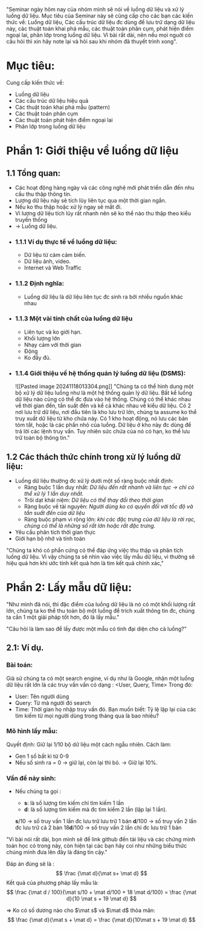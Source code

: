 "Seminar ngày hôm nay của nhóm mình sẽ nói về luồng dữ liệu và xử lý luồng dữ liệu. Mục tiêu của Seminar này sẽ cũng cấp cho các bạn các kiến thức về: Luồng dữ liệu, Các cấu trúc dữ liệu đc dùng để lưu trữ dạng dữ liệu này, các thuật toán khai phá mẫu, các thuật toán phân cụm, phát hiện điểm ngoại lai, phân lớp trong luồng dữ liệu. Vì bài rất dài, nên nếu mọi nguời có câu hỏi thì xin hãy note lại và hỏi sau khi nhóm đã thuyết trình xong".

# Mục tiêu:
Cung cấp kiến thức về:
- Luồng dữ liệu
- Các cấu trúc dữ liệu hiệu quả
- Các thuật toán khai phá mẫu (pattern)
- Các thuật toán phân cụm
- Các thuật toán phát hiện điểm ngoại lai
- Phân lớp trong luồng dữ liệu

# Phần 1: Giới thiệu về luồng dữ liệu
## 1.1 Tổng quan:
- Các hoạt động hàng ngày và các công nghệ mới phát triển dẫn đến nhu cầu thu thập thông tin. 
- Lượng dữ liệu này sẽ tích lũy liên tục qua một thời gian ngắn.
- Nếu ko thu thập hoặc xử lý ngay sẽ mất đi.
- Vì lượng dữ liệu tích lũy rất nhanh nên sẽ ko thể nào thu thập theo kiểu truyền thống
- -> Luồng dữ liệu.
- ### 1.1.1 Ví dụ thực tế về luồng dữ liệu:
	- Dữ liệu từ cảm cảm biến.
	- Dữ liệu ảnh, video.
	- Internet và Web Traffic
- ### 1.1.2 Định nghĩa:
	 - Luồng dữ liệu là dữ liệu liên tục đc sinh ra bởi nhiều nguồn khác nhau
- ### 1.1.3 Một vài tính chất của luồng dữ liệu
	- Liên tục và ko giới hạn.
	- Khối lượng lớn
	- Nhạy cảm với thời gian
	- Động
	- Ko đầy đủ.
- ### 1.1.4 Giới thiệu về hệ thống quản lý luồng dữ liệu (DSMS):
	![[Pasted image 20241118013304.png]]
	 "Chúng ta có thể hình dung một bộ xử lý dữ liệu luồng như là một hệ thống quản lý dữ liệu.
	 Bất kể luồng dữ liệu nào cũng có thể đc đưa vào hệ thống. Chúng có thể khác nhau về thời gian đến, tần suất đến và kể cả khác nhau về kiểu dữ liệu.
	 Có 2 nơi lưu trữ dữ liệu, nơi đầu tiên là kho lưu trữ lớn, chúng ta assume ko thể truy xuất dữ liệu từ kho chứa này.
	 Có 1 kho hoạt động, nó lưu các bản tóm tắt, hoặc là các phần nhỏ của luồng. Dữ liệu ở kho này đc dùng để trả lời các lệnh truy vấn. Tuy nhiên sức chứa của nó có hạn, ko thể lưu trữ toàn bộ thông tin."
## 1.2 Các thách thức chính trong xử lý luồng dữ liệu:
- Luồng dữ liệu thường đc xử lý dưới một số ràng buộc nhất định:
	- Ràng buộc 1 lần duy nhất: *Dữ liệu đến rất nhanh và liên tục -> chỉ có thể xử lý 1 lần duy nhất.*
	- Trôi dạt khái niệm: *Dữ liệu có thể thay đổi theo thời gian*
	- Ràng buộc về tài nguyên: *Người dùng ko có quyền đối với tốc độ và tần suất đến của dữ liệu*
	- Ràng buộc phạm vi rộng lớn: *khi các đặc trưng của dữ liệu là rời rạc, chúng có thể là những số rất lớn hoặc rất đặc trưng.*
- Yêu cầu phân tích thời gian thực
- Giới hạn bộ nhớ và tính toán

"Chúng ta khó có phần cứng có thể đáp ứng việc thu thập và phân tích luồng dữ liệu. Vì vậy chúng ta sẽ nhìn vào việc lấy mẫu dữ liệu, vì thường sẽ hiệu quả hơn khi ước tính kết quả hơn là tìm kết quả chính xác,"
# Phần 2: Lấy mẫu dữ liệu:
"Như mình đã nói, thì đặc điểm của luồng dữ liệu là nó có một khối lượng rất lớn, chúng ta ko thể thu toàn bộ một luồng để trích xuất thông tin đc, chúng ta cần 1 một giải pháp tốt hơn, đó là lấy mẫu."

"Câu hỏi là làm sao để lấy được một mẫu có tính đại diện cho cả luồng?"
## 2.1: Ví dụ.
### Bài toán: 
Giả sử chúng ta có một search engine, ví dụ như là Google, nhận một luồng dữ liệu rất lớn là các truy vấn vấn có dạng : <User, Query, Time>
Trong đó: 
- User: Tên người dùng
- Query: Từ mà người đó search
- Time: Thời gian họ nhập truy vấn đó.
Bạn muốn biết: Tỷ lệ lặp lại của các tìm kiếm từ mọi người dùng trong tháng qua là bao nhiêu?

### Mô hình lấy mẫu:
Quyết định: Giữ lại 1/10 bộ dữ liệu một cách ngẫu nhiên.
Cách làm: 
- Gen 1 số bất kì từ 0-9
- Nếu số sinh ra = 0 -> giữ lại, còn lại thì bỏ.
-> Giữ lại 10%.

### Vấn đề nảy sinh: 
* Nếu chúng ta gọi :
	* $\mathbf s$: là số lượng tìm kiếm chỉ tìm kiếm 1 lần
	* $\mathbf d$: là số lượng tìm kiếm mà đc tìm kiếm 2 lần (lặp lại 1 lần).

	$\mathbf s / 10$ -> số truy vấn 1 lần đc lưu trữ lưu trữ 1 bản
	$\mathbf d /100$ -> số truy vấn 2 lần đc lưu trữ cả 2 bản
	$18 \mathbf d/ 100$ -> số truy vấn 2 lần chỉ đc lưu trữ 1 bản

"Vì bài nói rất dài, bọn mình sẽ để link github đến tài liệu và các chứng minh toán học có trong này, còn hiện tại các bạn hãy coi như những biểu thức chúng mình đưa lên đây là đáng tin cậy."

Đáp án đúng sẽ là :
$$
\frac {\mat d}{\mat s+ \mat d}
$$
Kết quả của phương pháp lấy mẫu là:
$$
\frac {\mat d / 100}{\mat s/10 + \mat d/100 + 18 \mat d/100} = \frac {\mat d}{10 \mat s + 19 \mat d}
$$

=> Ko có số dương nào cho $\mat s$ và $\mat d$ thỏa mãn: 
$$
\frac {\mat d}{\mat s + \mat d} = \frac {\mat d}{10\mat s + 19 \mat d}
$$
